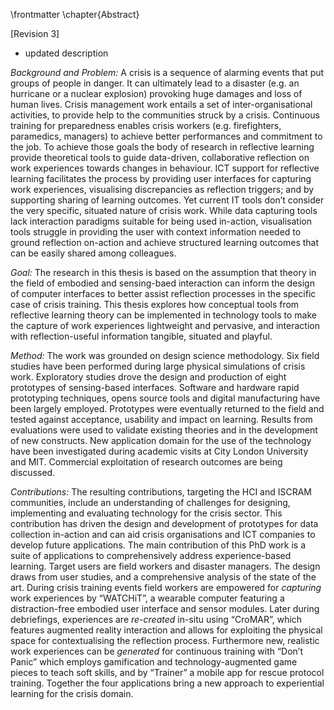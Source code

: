 \frontmatter 
\chapter{Abstract}

[Revision 3]
- updated description

*Background and Problem:* A crisis is a sequence of alarming events that put groups of people in danger. It can ultimately lead to a disaster (e.g. an hurricane or a nuclear explosion) provoking huge damages and loss of human lives. Crisis management work entails a set of inter-organisational activities, to provide help to the communities struck by a crisis. Continuous training for preparedness enables crisis workers (e.g. firefighters, paramedics, managers) to achieve better performances and commitment to the job. To achieve those goals the body of research in reflective learning provide theoretical tools to guide data-driven, collaborative reflection on work experiences towards changes in behaviour. ICT support for reflective learning facilitates the process by providing user interfaces for capturing work experiences, visualising discrepancies as reflection triggers; and by supporting sharing of learning outcomes. Yet current IT tools don’t consider the very specific, situated nature of crisis work. While data capturing tools lack interaction paradigms suitable for being used in-action, visualisation tools struggle in providing the user with context information needed to ground reflection on-action and achieve structured learning outcomes that can be easily shared among colleagues.

*Goal:* The research in this thesis is based on the assumption that theory in the field of embodied and sensing-baed interaction can inform the design of computer interfaces to better assist reflection processes in the specific case of crisis training. This thesis explores how conceptual tools from reflective learning theory can be implemented in technology tools to make the capture of work experiences lightweight and pervasive, and interaction with reflection-useful information tangible, situated and playful.

*Method:* The work was grounded on design science methodology. Six field studies have been performed during large physical simulations of crisis work. Exploratory studies drove the design and production of eight prototypes of sensing-based interfaces. Software and hardware rapid prototyping techniques, opens source tools and digital manufacturing have been largely employed. Prototypes were eventually returned to the field and tested against acceptance, usability and impact on learning. Results from evaluations were used to validate existing theories and in the development of new constructs. New application domain for the use of the technology have been investigated during academic visits at City London University and MIT. Commercial exploitation of research outcomes are being discussed.

*Contributions:* The resulting contributions, targeting the HCI and ISCRAM communities, include an understanding of challenges for designing, implementing and evaluating technology for the crisis sector. This contribution has driven the design and development of prototypes for data collection in-action and can aid crisis organisations and ICT companies to develop future applications. The main contribution of this PhD work is a suite of applications to comprehensively address experience-based learning. Target users are field workers and disaster managers. The design draws from user studies, and a comprehensive analysis of the state of the art. During crisis training events field workers are empowered for *capturing* work experiences by “WATCHiT”, a wearable computer featuring a distraction-free embodied user interface and sensor modules. Later during debriefings, experiences are *re-created* in-situ using “CroMAR”, which features augmented reality interaction and allows for exploiting the physical space for contextualising the reflection process. Furthermore new, realistic work experiences can be *generated* for continuous training with “Don’t Panic” which employs gamification and technology-augmented game pieces to teach soft skills, and by “Trainer” a mobile app for rescue protocol training. Together the four applications bring a new approach to experiential learning for the crisis domain.
